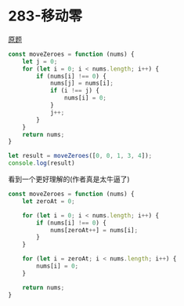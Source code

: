 # 283-移动零

[原题](https://leetcode-cn.com/problems/move-zeroes/)

```javascript
const moveZeroes = function (nums) {
    let j = 0;
    for (let i = 0; i < nums.length; i++) {
        if (nums[i] !== 0) {
            nums[j] = nums[i];
            if (i !== j) {
                nums[i] = 0;
            }
            j++;
        }
    }
    return nums;
}

let result = moveZeroes([0, 0, 1, 3, 4]);
console.log(result)
```

看到一个更好理解的(作者真是太牛逼了)
```javascript
const moveZeroes = function (nums) {
    let zeroAt = 0;

    for (let i = 0; i < nums.length; i++) {
        if (nums[i] !== 0) {
            nums[zeroAt++] = nums[i];
        }
    }

    for (let i = zeroAt; i < nums.length; i++) {
        nums[i] = 0;
    }

    return nums;
}
```
